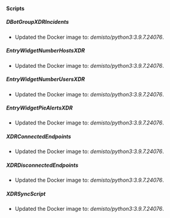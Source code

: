 
#### Scripts
##### DBotGroupXDRIncidents
- Updated the Docker image to: *demisto/python3:3.9.7.24076*.
##### EntryWidgetNumberHostsXDR
- Updated the Docker image to: *demisto/python3:3.9.7.24076*.
##### EntryWidgetNumberUsersXDR
- Updated the Docker image to: *demisto/python3:3.9.7.24076*.
##### EntryWidgetPieAlertsXDR
- Updated the Docker image to: *demisto/python3:3.9.7.24076*.
##### XDRConnectedEndpoints
- Updated the Docker image to: *demisto/python3:3.9.7.24076*.
##### XDRDisconnectedEndpoints
- Updated the Docker image to: *demisto/python3:3.9.7.24076*.
##### XDRSyncScript
- Updated the Docker image to: *demisto/python3:3.9.7.24076*.